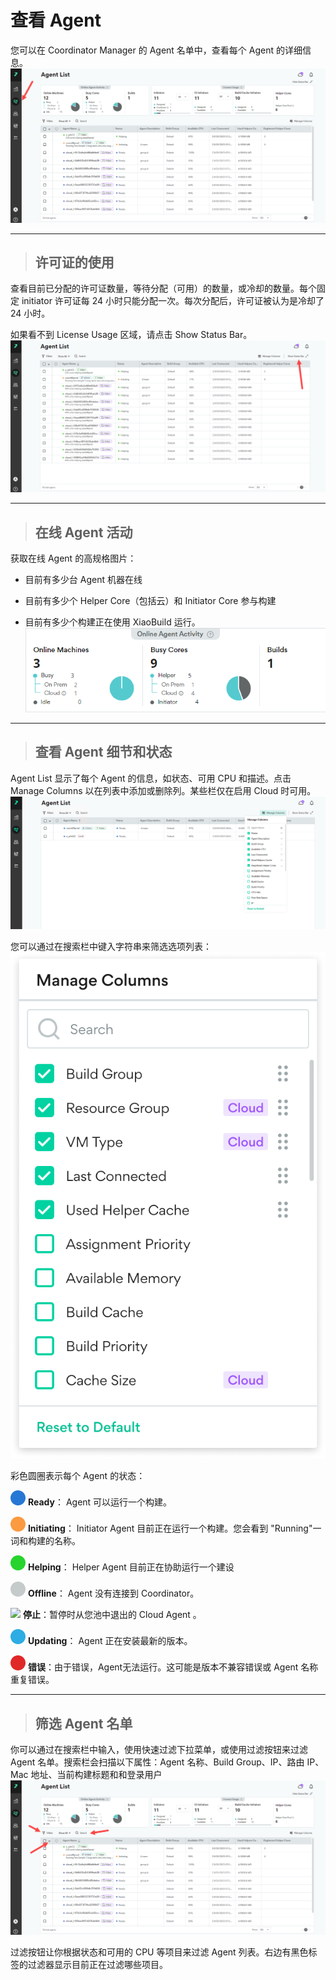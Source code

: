 # 查看 Agent #

您可以在 Coordinator Manager 的 Agent 名单中，查看每个 Agent 的详细信息。
![](/documents/resource/agent_view.png)


---
> ## 许可证的使用 ##

查看目前已分配的许可证数量，等待分配（可用）的数量，或冷却的数量。每个固定 initiator 许可证每 24 小时只能分配一次。每次分配后，许可证被认为是冷却了 24 小时。

如果看不到 License Usage 区域，请点击 Show Status Bar。
![](/documents/resource/show_status_bar.png)


---
> ## 在线 Agent 活动 ##

获取在线 Agent 的高规格图片：

* 目前有多少台 Agent 机器在线

* 目前有多少个 Helper Core（包括云）和 Initiator Core 参与构建

* 目前有多少个构建正在使用 XiaoBuild 运行。
![](/documents/resource/online_agent_activity.png)


---
> ## 查看 Agent 细节和状态 ##

Agent List 显示了每个 Agent 的信息，如状态、可用 CPU 和描述。点击 Manage Columns 以在列表中添加或删除列。某些栏仅在启用 Cloud 时可用。
![](/documents/resource/agent_list.png)

您可以通过在搜索栏中键入字符串来筛选选项列表：
![](/documents/resource/manage_columns.png)


彩色圆圈表示每个 Agent 的状态：

![](/documents/resource/ready_status.png) **Ready**： Agent 可以运行一个构建。

![](/documents/resource/initiating_status.png) **Initiating**： Initiator Agent 目前正在运行一个构建。您会看到 "Running"一词和构建的名称。

![](/documents/resource/helping_status.png) **Helping**： Helper Agent 目前正在协助运行一个建设

![](/documents/resource/offline_status.png) **Offline**： Agent 没有连接到 Coordinator。

![](/documents/resource/stop_status.png) **停止**：暂停时从您池中退出的 Cloud Agent 。

![](/documents/resource/updating_status.png) **Updating**： Agent 正在安装最新的版本。

![](/documents/resource/error_status.png) **错误**：由于错误，Agent无法运行。这可能是版本不兼容错误或 Agent 名称重复错误。



---
> ## 筛选 Agent 名单 ##

你可以通过在搜索栏中输入，使用快速过滤下拉菜单，或使用过滤按钮来过滤 Agent 名单。搜索栏会扫描以下属性：Agent 名称、Build Group、IP、路由 IP、Mac 地址、当前构建标题和和登录用户
![](/documents/resource/agent_list_filters.png)

过滤按钮让你根据状态和可用的 CPU 等项目来过滤 Agent 列表。右边有黑色标签的过滤器显示目前正在过滤哪些项目。
